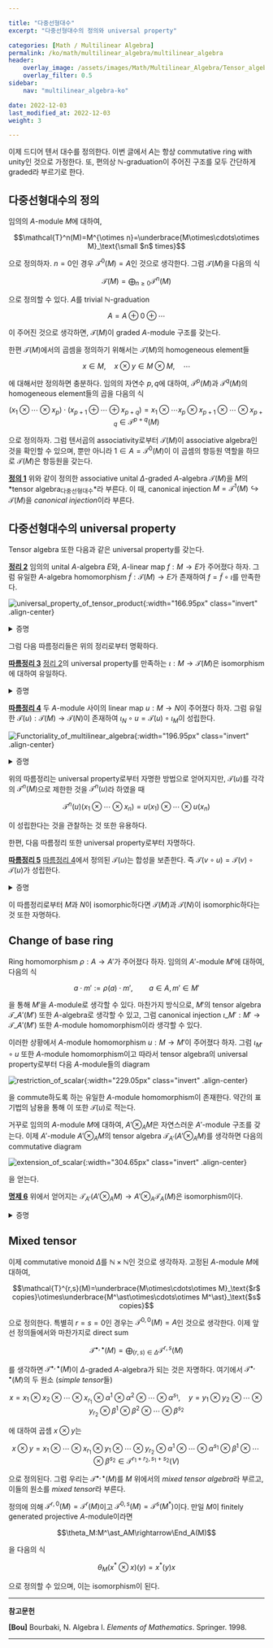 ```yaml
---

title: "다중선형대수"
excerpt: "다중선형대수의 정의와 universal property"

categories: [Math / Multilinear Algebra]
permalink: /ko/math/multilinear_algebra/multilinear_algebra
header:
    overlay_image: /assets/images/Math/Multilinear_Algebra/Tensor_algebra.png
    overlay_filter: 0.5
sidebar: 
    nav: "multilinear_algebra-ko"

date: 2022-12-03
last_modified_at: 2022-12-03
weight: 3

---
```


이제 드디어 텐서 대수를 정의한다. 이번 글에서 $A$는 항상 commutative ring with unity인 것으로 가정한다. 또, 편의상 $\mathbb{N}$-graduation이 주어진 구조를 모두 간단하게 graded라 부르기로 한다.

## 다중선형대수의 정의

임의의 $A$-module $M$에 대하여, 

$$\mathcal{T}^n(M)=M^{\otimes n}=\underbrace{M\otimes\cdots\otimes M}_\text{\small $n$ times}$$

으로 정의하자. $n=0$인 경우 $\mathcal{T}^0(M)=A$인 것으로 생각한다. 그럼 $\mathcal{T}(M)$을 다음의 식

$$\mathcal{T}(M)=\bigoplus_{n\geq 0}\mathcal{T}^n(M)$$

으로 정의할 수 있다. $A$를 trivial $\mathbb{N}$-graduation

$$A=A\oplus 0\oplus\cdots$$

이 주어진 것으로 생각하면, $\mathcal{T}(M)$이 graded $A$-module 구조를 갖는다. 

한편 $\mathcal{T}(M)$에서의 곱셈을 정의하기 위해서는 $\mathcal{T}(M)$의 homogeneous element들

$$x\in M,\quad x\otimes y\in M\otimes M,\quad\cdots$$

에 대해서만 정의하면 충분하다. 임의의 자연수 $p,q$에 대하여, $\mathcal{T}^p(M)$과 $\mathcal{T}^q(M)$의 homogeneous element들의 곱을 다음의 식

$$(x_1\otimes\cdots\otimes x_p)\cdot (x_{p+1}\oplus\cdots\oplus x_{p+q})=x_1\otimes\cdots x_p\otimes x_{p+1}\otimes\cdots\otimes x_{p+q}\in\mathcal{T}^{p+q}(M)$$

으로 정의하자. 그럼 텐서곱의 associativity로부터 $\mathcal{T}(M)$이 associative algebra인 것을 확인할 수 있으며, 뿐만 아니라 $1\in A=\mathcal{T}^0(M)$이 이 곱셈의 항등원 역할을 하므로 $\mathcal{T}(M)$은 항등원을 갖는다.

<div class="definition" markdown="1">

<ins id="df1">**정의 1**</ins> 위와 같이 정의한 associative unital $\Delta$-graded $A$-algebra $\mathcal{T}(M)$을 $M$의 *tensor algebra<sub>다중선형대수</sub>*라 부른다. 이 때, canonical injection $M=\mathcal{T}^1(M)\hookrightarrow\mathcal{T}(M)$을 *canonical injection*이라 부른다.

</div>

## 다중선형대수의 universal property

Tensor algebra 또한 다음과 같은 universal property를 갖는다.

<div class="proposition" markdown="1">

<ins id="thm2">**정리 2**</ins> 임의의 unital $A$-algebra $E$와, $A$-linear map $f:M\rightarrow E$가 주어졌다 하자. 그럼 유일한 $A$-algebra homomorphism $\tilde{f}:\mathcal{T}(M)\rightarrow E$가 존재하여 $f=\tilde{f}\circ\iota$를 만족한다.

![universal_property_of_tensor_product](/assets/images/Math/Multilinear_Algebra/Tensor_algebra-1.png){:width="166.95px" class="invert" .align-center}

</div>
<details class="proof" markdown="1">
<summary>증명</summary>

우선 이러한 성질을 만족하는 $\tilde{f}$, $\bar{f}$가 존재한다 가정하자. 임의의 $x_1\otimes\cdots\otimes x_n\in\mathcal{T}(M)$에 대하여, 

$$\tilde{f}(x_1\otimes\cdots\otimes x_n)=\bar{f}(\iota(x_1)\otimes\cdots\otimes\iota(x_n))=\bar{f}(\iota(x_1))\cdots\bar{f}(\iota(x_n))=f(x_1)\cdots f(x_n)$$

이고, 비슷한 식이 $\bar{f}$에 대해서도 성립하므로 $\tilde{f}(x_1\otimes\cdots\otimes x_n)=\bar{f}(x_1\otimes\cdots\otimes x_n)$이 성립한다. 

이제 다음의 식

$$\tilde{f}(x_1\otimes\cdots\otimes x_n)=f(x_1)\cdots f(x_n)$$

을 통해 각각의 원소 $x_1\otimes\cdots\otimes x_n$에 대해 $\tilde{f}$를 정의하고, 이를 확장하여 $\mathcal{T}^n(M)$ 위에서 $\tilde{f}$를 잘 정의할 수 있다. 그럼 direct sum의 universal property에 의하여, 이를 $\mathcal{T}(M)$ 전체로 확장할 수 있으며, 이렇게 얻어진 $\tilde{f}$가 $A$-algebra homomorphism이라는 것을 쉽게 보일 수 있다.

</details>

그럼 다음 따름정리들은 위의 정리로부터 명확하다.

<div class="proposition" markdown="1">

<ins id="crl3">**따름정리 3**</ins> [정리 2](#thm2)의 universal property를 만족하는 $\iota:M\rightarrow\mathcal{T}(M)$은 isomorphism에 대하여 유일하다.

</div>
<details class="proof" markdown="1">
<summary>증명</summary>

또 다른 $\iota':M\rightarrow \mathcal{T}'(M)$이 존재하여 위의 universal property를 만족한다고 가정하자. 그럼 $\iota:M\rightarrow\mathcal{T}(M)$의 universal property로부터 다음의 diagram을 commute하도록 하는 유일한 $\psi:\mathcal{T}(M)\rightarrow\mathcal{T}'(M)$이 존재한다.

![Uniqueness_of_multilinear_algebra_1](/assets/images/Math/Multilinear_Algebra/Tensor_algebra-2.png){:width="172.95px" class="invert" .align-center}

비슷하게 $\iota':M\rightarrow\mathcal{T}'(M)$의 universal property로부터 다음의 diagram을 commute하도록 하는 유일한 $\phi:\mathcal{T}'(M)\rightarrow\mathcal{T}(M)$이 존재한다.

![Uniqueness_of_multilinear_algebra_2](/assets/images/Math/Multilinear_Algebra/Tensor_algebra-3.png){:width="172.95px" class="invert" .align-center}

이제 다음의 diagram

![Uniqueness_of_multilinear_algebra_3](/assets/images/Math/Multilinear_Algebra/Tensor_algebra-4.png){:width="166.95px" class="invert" .align-center}

을 commute하도록 하는 $\mathcal{T}(M)\rightarrow\mathcal{T}(M)$ 또한 유일해야 하는데, $\id\_{\mathcal{T}(M)}$과 $\phi\circ\psi$가 모두 이를 commute하도록 하므로 $\id\_{\mathcal{T}(M)}=\phi\circ\psi$가 성립한다. 비슷하게 $\id\_{\mathcal{T}'(M)}=\psi\circ\phi$가 성립한다.

</details>

<div class="proposition" markdown="1">

<ins id="crl4">**따름정리 4**</ins> 두 $A$-module 사이의 linear map $u:M\rightarrow N$이 주어졌다 하자. 그럼 유일한 $\mathcal{T}(u):\mathcal{T}(M)\rightarrow\mathcal{T}(N)$이 존재하여 $\iota_N\circ u=\mathcal{T}(u)\circ\iota_M$이 성립한다.

![Functoriality_of_multilinear_algebra](/assets/images/Math/Multilinear_Algebra/Tensor_algebra-5.png){:width="196.95px" class="invert" .align-center}

</div>
<details class="proof" markdown="1">
<summary>증명</summary>

자명

![proof_of_functoriality](/assets/images/Math/Multilinear_Algebra/Tensor_algebra-6.png){:width="176.1px" class="invert" .align-center}

</details>

위의 따름정리는 universal property로부터 자명한 방법으로 얻어지지만, $\mathcal{T}(u)$를 각각의 $\mathcal{T}^n(M)$으로 제한한 것을 $\mathcal{T}^n(u)$라 하였을 때

$$\mathcal{T}^n(u)(x_1\otimes\cdots\otimes x_n)=u(x_1)\otimes\cdots\otimes u(x_n)$$

이 성립한다는 것을 관찰하는 것 또한 유용하다.

한편, 다음 따름정리 또한 universal property로부터 자명하다.

<div class="proposition" markdown="1">

<ins id="crl5">**따름정리 5**</ins> [따름정리 4](#crl4)에서 정의된 $\mathcal{T}(u)$는 합성을 보존한다. 즉 $\mathcal{T}(v\circ u)=\mathcal{T}(v)\circ\mathcal{T}(u)$가 성립한다.

</div>
<details class="proof" markdown="1">
<summary>증명</summary>

![Composition_proof](/assets/images/Math/Multilinear_Algebra/Tensor_algebra-7.png){:width="316.35px" class="invert" .align-center}
    
</details>

이 따름정리로부터 $M$과 $N$이 isomorphic하다면 $\mathcal{T}(M)$과 $\mathcal{T}(N)$이 isomorphic하다는 것 또한 자명하다. 

## Change of base ring

Ring homomorphism $\rho:A\rightarrow A'$가 주어졌다 하자. 임의의 $A'$-module $M'$에 대하여, 다음의 식

$$a\cdot m':=\rho(a)\cdot m',\qquad a\in A,m'\in M'$$

을 통해 $M'$을 $A$-module로 생각할 수 있다. 마찬가지 방식으로, $M'$의 tensor algebra $\mathcal{T}\_{A'}(M')$ 또한 $A$-algebra로 생각할 수 있고, 그럼 canonical injection $\iota\_{M'}:M'\rightarrow\mathcal{T}\_{A'}(M')$ 또한 $A$-module homomorphism이라 생각할 수 있다.

이러한 상황에서 $A$-module homomorphism $u:M\rightarrow M'$이 주어졌다 하자. 그럼 $\iota_{M'}\circ u$ 또한 $A$-module homomorphism이고 따라서 tensor algebra의 universal property로부터 다음 $A$-module들의 diagram

![restriction_of_scalar](/assets/images/Math/Multilinear_Algebra/Tensor_algebra-8.png){:width="229.05px" class="invert" .align-center}

을 commute하도록 하는 유일한 $A$-module homomorphism이 존재한다. 약간의 표기법의 남용을 통해 이 또한 $\mathcal{T}(u)$로 적는다. 

거꾸로 임의의 $A$-module $M$에 대하여, $A'\otimes_A M$은 자연스러운 $A'$-module 구조를 갖는다. 이제 $A'$-module $A'\otimes_A M$의 tensor algebra $\mathcal{T}_{A'}(A'\otimes_A M)$를 생각하면 다음의 commutative diagram

![extension_of_scalar](/assets/images/Math/Multilinear_Algebra/Tensor_algebra-9.png){:width="304.65px" class="invert" .align-center}

을 얻는다.

<div class="proposition" markdown="1">
 
<ins id="pp6">**명제 6**</ins> 위에서 얻어지는 $\mathcal{T}_{A'}(A'\otimes_AM)\rightarrow A'\otimes_A\mathcal{T}_A(M)$은 isomorphism이다.
 
</div> 
<details class="proof" markdown="1">
<summary>증명</summary>
 
역함수를 만들면 충분하다. 우선 $\mathcal{T}_{A'}(A'\otimes_AM)$을 $A$-algebra로 보면, $\mathcal{T}_A(M)$의 universal property로부터 다음 diagram

![Extension_of_scalar_proof](/assets/images/Math/Multilinear_Algebra/Tensor_algebra-10.png){:width="308.4px" class="invert" .align-center}

을 commute하도록 하는 $A$-algebra homomorphism $\mathcal{T}\_A(M)\rightarrow\mathcal{T}\_{A'}(A'\otimes\_AM)$이 유일하게 존재한다. 이제 이렇게 얻어진 $A$-algebra homomorphism에 대하여, $A'\otimes\_A\mathcal{T}\_A(M)$의 universal property로부터 다음의 diagram

![Extension_of_scalar_proof](/assets/images/Math/Multilinear_Algebra/Tensor_algebra-11.png){:width="284.85px" class="invert" .align-center}

을 commute하도록 하는 유일한 $A'$-algebra homomorphism $A'\otimes\_A\mathcal{T}\_A(M)\rightarrow\mathcal{T}\_{A'}(A'\otimes\_AM)$이 존재한다. 이 함수가 위에서 얻은 $\mathcal{T}\_{A'}(A'\otimes AM)\rightarrow A'\otimes\_A\mathcal{T}\_A(M)$의 역함수임을 쉽게 확인할 수 있다.
 
</details>

## Mixed tensor

이제 commutative monoid $\Delta$를 $\mathbb{N}\times\mathbb{N}$인 것으로 생각하자. 고정된 $A$-module $M$에 대하여, 

$$\mathcal{T}^{r,s}(M)=\underbrace{M\otimes\cdots\otimes M}_\text{$r$ copies}\otimes\underbrace{M^\ast\otimes\cdots\otimes M^\ast}_\text{$s$ copies}$$

으로 정의한다. 특별히 $r=s=0$인 경우는 $\mathcal{T}^{0,0}(M)=A$인 것으로 생각한다. 이제 앞선 정의들에서와 마찬가지로 direct sum

$$\mathcal{T}^{\bullet,\bullet}(M)=\bigoplus_{(r,s)\in\Delta} \mathcal{T}^{r,s}(M)$$

를 생각하면 $\mathcal{T}^{\bullet,\bullet}(M)$이 $\Delta$-graded $A$-algebra가 되는 것은 자명하다. 여기에서 $\mathcal{T}^{\bullet,\bullet}(M)$의 두 원소 (*simple tensor*들)

$$x=x_1\otimes x_2\otimes\cdots\otimes x_{r_1}\otimes \alpha^1\otimes \alpha^2\otimes\cdots\otimes \alpha^{s_1}, \quad y=y_1\otimes y_2\otimes\cdots\otimes y_{r_2}\otimes \beta^1\otimes \beta^2\otimes\cdots\otimes \beta^{s_2}$$

에 대하여 곱셈 $x\otimes y$는

$$x\otimes y=x_1\otimes \cdots\otimes x_{r_1}\otimes y_1\otimes \cdots\otimes y_{r_2}\otimes \alpha^1\otimes\cdots\otimes \alpha^{s_1}\otimes \beta^1\otimes\cdots\otimes \beta^{s_2}\in \mathcal{T}^{r_1+r_2, s_1+s_2}(V)\tag{1}$$

으로 정의된다. 그럼 우리는 $\mathcal{T}^{\bullet,\bullet}(M)$를 $M$ 위에서의 *mixed tensor algebra*라 부르고, 이들의 원소를 *mixed tensor*라 부른다.

정의에 의해 $\mathcal{T}^{r,0}(M)=\mathcal{T}^r(M)$이고 $\mathcal{T}^{0,s}(M)=\mathcal{T}^s(M^\ast)$이다. 만일 $M$이 finitely generated projective $A$-module이라면 

$$\theta_M:M^\ast_AM\rightarrow\End_A(M)$$

을 다음의 식

$$\theta_M(x^\ast\otimes x)(y)=x^\ast(y)x$$

으로 정의할 수 있으며, 이는 isomorphism이 된다.

---

**참고문헌**

**[Bou]** Bourbaki, N. Algebra I. *Elements of Mathematics*. Springer. 1998.  

---

